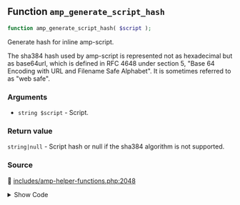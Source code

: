 ## Function `amp_generate_script_hash`

```php
function amp_generate_script_hash( $script );
```

Generate hash for inline amp-script.

The sha384 hash used by amp-script is represented not as hexadecimal but as base64url, which is defined in RFC 4648 under section 5, "Base 64 Encoding with URL and Filename Safe Alphabet". It is sometimes referred to as "web safe".

### Arguments

* `string $script` - Script.

### Return value

`string|null` - Script hash or null if the sha384 algorithm is not supported.

### Source

:link: [includes/amp-helper-functions.php:2048](/includes/amp-helper-functions.php#L2048-L2063)

<details>
<summary>Show Code</summary>

```php
function amp_generate_script_hash( $script ) {
	try {
		$sha384 = hash( 'sha384', $script, true );
	} catch ( ValueError $e ) {
		$sha384 = false;
	}
	if ( false === $sha384 ) {
		return null;
	}
	$hash = str_replace(
		[ '+', '/', '=' ],
		[ '-', '_', '.' ],
		base64_encode( $sha384 ) // phpcs:ignore WordPress.PHP.DiscouragedPHPFunctions.obfuscation_base64_encode
	);
	return 'sha384-' . $hash;
}
```

</details>
